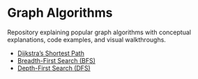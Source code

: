 # Graph Algorithms

Repository explaining popular graph algorithms with conceptual explanations, code examples, and visual walkthroughs.

- [Dijkstra’s Shortest Path](dijkstra)
- [Breadth-First Search (BFS)](bfs)
- [Depth-First Search (DFS)](dfs)
